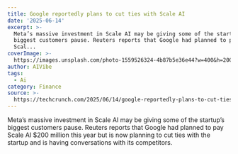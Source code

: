 ```yaml
---
title: Google reportedly plans to cut ties with Scale AI
date: '2025-06-14'
excerpt: >-
  Meta’s massive investment in Scale AI may be giving some of the startup’s
  biggest customers pause. Reuters reports that Google had planned to pay
  Scal...
coverImage: >-
  https://images.unsplash.com/photo-1559526324-4b87b5e36e44?w=400&h=200&fit=crop&auto=format
author: AIVibe
tags:
  - Ai
category: Finance
source: >-
  https://techcrunch.com/2025/06/14/google-reportedly-plans-to-cut-ties-with-scale-ai/
---
```

Meta’s massive investment in Scale AI may be giving some of the startup’s biggest customers pause. Reuters reports that Google had planned to pay Scale AI $200 million this year but is now planning to cut ties with the startup and is having conversations with its competitors.
